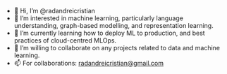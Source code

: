 - 👋 Hi, I’m @radandreicristian
- 👀 I’m interested in machine learning, particularly language understanding, graph-based modelling, and representation learning.
- 🌱 I’m currently learning how to deploy ML to production, and best practices of cloud-centred MLOps.
- 💞️ I’m willing to collaborate on any projects related to data and machine learning.
- 📫 For collaborations: radandreicristian@gmail.com

<!---
radandreicristian/radandreicristian is a ✨ special ✨ repository because its `README.md` (this file) appears on your GitHub profile.
You can click the Preview link to take a look at your changes.
--->
